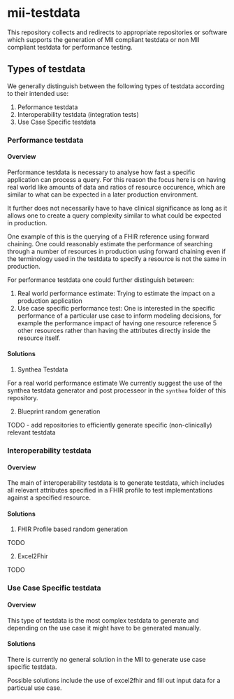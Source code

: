 # mii-testdata

This repository collects and redirects to appropriate repositories or software which supports the generation of MII compliant testdata
or non MII compliant testdata for performance testing.


## Types of testdata

We generally distinguish between the following types of testdata according to their intended use:

1. Peformance testdata
2. Interoperability testdata (integration tests)
3. Use Case Specific testdata


### Performance testdata

#### Overview

Performance testdata is necessary to analyse how fast a specific application can process a query.
For this reason the focus here is on having real world like amounts of data and ratios of resource occurence, which are similar to what can be expected in a later production environment.

It further does not necessarily have to have clinical significance as long as it allows one to create a query complexity similar to what could be expected in production.

One example of this is the querying of a FHIR reference using forward chaining.
One could reasonably estimate the performance of searching through a number of resources in production using forward chaining even if the terminology used in the testdata
to specify a resource is not the same in production.

For performance testdata one could further distinguish between:
1. Real world performance estimate:  Trying to estimate the impact on a production application
2. Use case specific performance test: One is interested in the specific performance of a particular use case to inform modeling decisions, for example the performance impact of having one resource reference 5 other resources rather than having the attributes directly inside the resource itself.


#### Solutions

1. Synthea Testdata

For a real world performance estimate We currently suggest the use of the synthea testdata generator and post processeor in the `synthea` folder of this repository.


2. Blueprint random generation

TODO - add repositories to efficiently generate specific (non-clinically) relevant testdata


### Interoperability testdata

#### Overview

The main of interoperability testdata is to generate testdata, which includes all relevant attributes specified in a FHIR profile to test implementations against a specified resource.

#### Solutions

1. FHIR Profile based random generation

TODO

2. Excel2Fhir

TODO

### Use Case Specific testdata

#### Overview

This type of testdata is the most complex testdata to generate and depending on the use case it might have to be generated manually.

#### Solutions

There is currently no general solution in the MII to generate use case specific testdata.

Possible solutions include the use of excel2fhir and fill out input data for a particual use case.